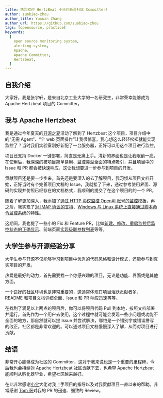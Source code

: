 ```yaml
---
title: 热烈欢迎 HertzBeat 小伙伴新晋社区 Committer!
author: zuobiao-zhou
author_title: Yuxuan Zhang
author_url: https://github.com/zuobiao-zhou
tags: [opensource, practice]
keywords:
  [
    open source monitoring system,
    alerting system,
    Apache,
    Apache Committer,
    Hertzbeat,
  ]
---
```


## 自我介绍

大家好，我是张宇轩，是来自北京工业大学的一名研究生，非常荣幸能够成为 Apache Hertzbeat 项目的 Committer。

## 我与 Apache Hertzbeat

我是通过今年夏天的[开源之夏](https://summer-ospp.ac.cn/)活动了解到了 Hertzbeat 这个项目，项目介绍中的“无需 Agent”、“全 web 页面操作”让我很惊喜，我心想这么轻轻松松就能实现监控了？当时我们实验室刚好新配了一台服务器，正好可以用这个项目进行监控。

项目还支持 Docker 一键部署，简直是无痛上手。清新的界面也是让我眼前一亮。在使用后，我深深的被项目简单易用、监控类型全面的特点吸引，并且项目中的 Issue 和 PR 都会被快速响应，这让我想要进一步参与到项目的开发。

贡献项目还是要一步步来，首先还是要深入的去了解项目，我习惯从项目文档开始，正好当时有个完善项目文档的 Issue，我就接了下来，通过参考使用界面、源码的实现并仿照已经存在的文档格式，我顺利的提交了在这个项目的的一个 PR。

随着了解更加深入，我添加了[通过 HTTP 协议监控 OpenAI 账号的监控模板](https://github.com/apache/hertzbeat/pull/1947)，再之后，我实现了[对 IMAP 协议的支持](https://github.com/apache/hertzbeat/pull/2059)、[Windows 与 Linux 系统上直接通过脚本命令监控系统](https://github.com/apache/hertzbeat/pull/2313)的特性。

这期间，我也提了一些小的 Fix 和 Feature PR，比如[新建、修改、重启监控后监控状态的正确显示](https://github.com/apache/hertzbeat/pull/2065)、前端页面[实现级联参数列表](https://github.com/apache/hertzbeat/pull/1978)等等。

## 大学生参与开源经验分享

大学生参与开源不仅能够学习到项目中优秀的代码风格和设计模式，还能参与到真实项目的开发。

热爱是最好的动力，首先需要找一个你感兴趣的项目，无论是功能、界面或是其他方面。

一个良好的社区环境也是非常重要的，这通常体现在项目活跃贡献者多、README 和项目文档详细全面、Issue 和 PR 响应迅速等等。

在找到了满足以上两点的项目后，你可以将项目代码 Pull 到本地，按照文档部署并运行。首先作为一个用户去使用，这个过程中就可能会发现一些小问题或功能不全面的地方，那自然就可以提 Issue 并尝试解决，哪怕是一个错别字或错误拼写的改正，社区都是非常欢迎的。可以通过项目文档慢慢深入了解，从而对项目进行贡献。

## 结语

非常开心能够成为社区的 Committer，这对于我来说也是一个重要的里程碑，今后我也会持续对 Apache Hertzbeat 社区贡献下去，也希望 Apache Hertzbeat 能顺利从孵化器毕业，希望社区越来越好。

在此非常感谢[小宝](https://github.com/TJxiaobao)大佬对我上手项目的指导以及对我贡献项目一直以来的帮助。非常感谢 [Tom 哥](https://github.com/tomsun28)对我的 PR 的迅速、细致的 Review。

